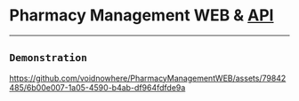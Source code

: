 # Pharmacy Management WEB & [API](https://github.com/voidnowhere/PharmacyManagementAPI)

<hr>

## `Demonstration`

https://github.com/voidnowhere/PharmacyManagementWEB/assets/79842485/6b00e007-1a05-4590-b4ab-df964fdfde9a
